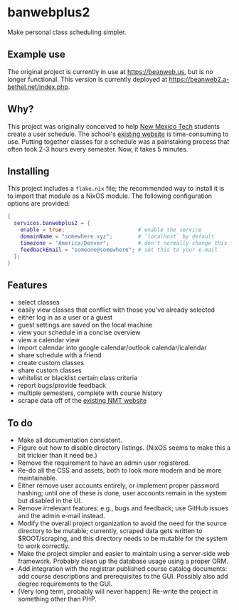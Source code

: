 banwebplus2
==========

Make personal class scheduling simpler.

## Example use
The original project is currently in use at https://beanweb.us, but is
no longer functional. This version is currently deployed at
https://beanweb2.a-bethel.net/index.php.

## Why?
This project was originally conceived to help [New Mexico Tech](http://www.nmt.edu/) students create a user schedule.
The school's [existing website](https://banweb7.nmt.edu/pls/PROD/hwzkcrof.p_uncgslctcrsoff) is time-consuming to use. Putting together
classes for a schedule was a painstaking process that often took 2-3 hours every semester. Now, it takes 5 minutes.

## Installing
This project includes a `flake.nix` file; the recommended way to
install it is to import that module as a NixOS module. The following
configuration options are provided:
```nix
{
  services.banwebplus2 = {
    enable = true;                       # enable the service
    domainName = "somewhere.xyz";        # `localhost` by default
    timezone = "America/Denver";         # don't normally change this for NMT
    feedbackEmail = "someone@somewhere"; # set this to your e-mail
  };
}
```

## Features
* select classes
* easily view classes that conflict with those you've already selected
* either log in as a user or a guest
* guest settings are saved on the local machine
* view your schedule in a concise overview
* view a calendar view
* import calendar into google calendar/outlook calendar/icalendar
* share schedule with a friend
* create custom classes
* share custom classes
* whitelist or blacklist certain class criteria
* report bugs/provide feedback
* multiple semesters, complete with course history
* scrape data off of the [existing NMT website](https://banweb7.nmt.edu/pls/PROD/hwzkcrof.p_uncgslctcrsoff)

## To do
* Make all documentation consistent.
* Figure out how to disable directory listings. (NixOS seems to make
  this a bit trickier than it need be.)
* Remove the requirement to have an admin user registered.
* Re-do all the CSS and assets, both to look more modern and be more
  maintainable.
* Either remove user accounts entirely, or implement proper password
  hashing; until one of these is done, user accounts remain in the
  system but disabled in the UI.
* Remove irrelevant features: e.g., bugs and feedback; use GitHub
  issues and the admin e-mail instead.
* Modify the overall project organization to avoid the need for the
  source directory to be mutable; currently, scraped data gets written
  to $ROOT/scraping, and this directory needs to be mutable for the
  system to work correctly.
* Make the project simpler and easier to maintain using a server-side
  web framework. Probably clean up the database usage using a proper
  ORM.
* Add integration with the registrar published course catalog
  documents: add course descriptions and prerequisites to the GUI.
  Possibly also add degree requirements to the GUI.
* (Very long term, probably will never happen:) Re-write the project
  in something other than PHP.
